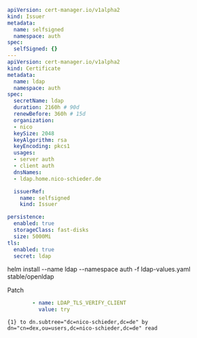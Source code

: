 
```yaml
apiVersion: cert-manager.io/v1alpha2
kind: Issuer
metadata:
  name: selfsigned
  namespace: auth
spec:
  selfSigned: {}
---
apiVersion: cert-manager.io/v1alpha2
kind: Certificate
metadata:
  name: ldap
  namespace: auth
spec:
  secretName: ldap
  duration: 2160h # 90d
  renewBefore: 360h # 15d
  organization:
  - nico
  keySize: 2048
  keyAlgorithm: rsa
  keyEncoding: pkcs1
  usages:
  - server auth
  - client auth
  dnsNames:
  - ldap.home.nico-schieder.de

  issuerRef:
    name: selfsigned
    kind: Issuer
```

```yaml
persistence:
  enabled: true
  storageClass: fast-disks
  size: 5000Mi
tls:
  enabled: true
  secret: ldap
```

helm install --name ldap --namespace auth -f ldap-values.yaml stable/openldap

Patch
```yaml
        - name: LDAP_TLS_VERIFY_CLIENT
          value: try
```

`{1} to dn.subtree="dc=nico-schieder,dc=de" by dn="cn=dex,ou=users,dc=nico-schieder,dc=de" read`
